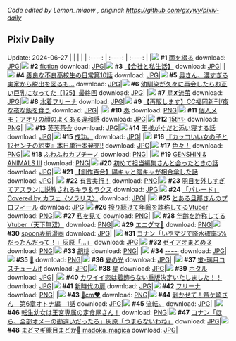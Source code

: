 *Code edited by Lemon_miaow , original: https://github.com/gxywy/pixiv-daily*
## Pixiv Daily 
Update: 2024-06-27
|      |      |      |
| :----: | :----: | :----: |
|![](https://pximg.lemonmiaow.xyz/c/240x480/img-master/img/2024/06/25/00/00/36/119945611_p0_master1200.jpg) **#1** [雨を綴る](https://www.pixiv.net/artworks/119945611) download: [JPG](https://pximg.lemonmiaow.xyz/img-original/img/2024/06/25/00/00/36/119945611_p0.jpg)|![](https://pximg.lemonmiaow.xyz/c/240x480/img-master/img/2024/06/26/00/00/11/119974313_p0_master1200.jpg) **#2** [fiction](https://www.pixiv.net/artworks/119974313) download: [JPG](https://pximg.lemonmiaow.xyz/img-original/img/2024/06/26/00/00/11/119974313_p0.jpg)|![](https://pximg.lemonmiaow.xyz/c/240x480/img-master/img/2024/06/25/12/00/14/119956799_p0_master1200.jpg) **#3** [【会社と私生活】](https://www.pixiv.net/artworks/119956799) download: [JPG](https://pximg.lemonmiaow.xyz/img-original/img/2024/06/25/12/00/14/119956799_p0.jpg)|
|![](https://pximg.lemonmiaow.xyz/c/240x480/img-master/img/2024/06/26/00/02/42/119974630_p0_master1200.jpg) **#4** [善良な不良高校生の日常第10話](https://www.pixiv.net/artworks/119974630) download: [JPG](https://pximg.lemonmiaow.xyz/img-original/img/2024/06/26/00/02/42/119974630_p0.jpg)|![](https://pximg.lemonmiaow.xyz/c/240x480/img-master/img/2024/06/25/00/00/14/119945514_p0_master1200.jpg) **#5** [奥さん、濃すぎる実家から脱出を図るも…](https://www.pixiv.net/artworks/119945514) download: [JPG](https://pximg.lemonmiaow.xyz/img-original/img/2024/06/25/00/00/14/119945514_p0.jpg)|![](https://pximg.lemonmiaow.xyz/c/240x480/img-master/img/2024/06/25/00/03/58/119945920_p0_master1200.jpg) **#6** [幼馴染が久々に再会したらお互い巨乳になってた【125】最終回](https://www.pixiv.net/artworks/119945920) download: [JPG](https://pximg.lemonmiaow.xyz/img-original/img/2024/06/25/00/03/58/119945920_p0.jpg)|
|![](https://pximg.lemonmiaow.xyz/c/240x480/img-master/img/2024/06/26/13/13/18/119986413_p0_master1200.jpg) **#7** [星✘流萤](https://www.pixiv.net/artworks/119986413) download: [JPG](https://pximg.lemonmiaow.xyz/img-original/img/2024/06/26/13/13/18/119986413_p0.jpg)|![](https://pximg.lemonmiaow.xyz/c/240x480/img-master/img/2024/06/26/00/00/29/119974390_p0_master1200.jpg) **#8** [水着フリーナ](https://www.pixiv.net/artworks/119974390) download: [JPG](https://pximg.lemonmiaow.xyz/img-original/img/2024/06/26/00/00/29/119974390_p0.jpg)|![](https://pximg.lemonmiaow.xyz/c/240x480/img-master/img/2024/06/26/18/48/05/119992270_p0_master1200.jpg) **#9** [【再販します】CC福岡新刊/夜な夜な飯を食う](https://www.pixiv.net/artworks/119992270) download: [JPG](https://pximg.lemonmiaow.xyz/img-original/img/2024/06/26/18/48/05/119992270_p0.jpg)|
|![](https://pximg.lemonmiaow.xyz/c/240x480/img-master/img/2024/06/25/08/06/38/119953888_p0_master1200.jpg) **#10** [奏](https://www.pixiv.net/artworks/119953888) download: [PNG](https://pximg.lemonmiaow.xyz/img-original/img/2024/06/25/08/06/38/119953888_p0.png)|![](https://pximg.lemonmiaow.xyz/c/240x480/img-master/img/2024/06/25/06/00/10/119952307_p0_master1200.jpg) **#11** [個人メモ：アオリの顔のよくある違和感](https://www.pixiv.net/artworks/119952307) download: [JPG](https://pximg.lemonmiaow.xyz/img-original/img/2024/06/25/06/00/10/119952307_p0.jpg)|![](https://pximg.lemonmiaow.xyz/c/240x480/img-master/img/2024/06/26/00/00/24/119974375_p0_master1200.jpg) **#12** [15th✨](https://www.pixiv.net/artworks/119974375) download: [PNG](https://pximg.lemonmiaow.xyz/img-original/img/2024/06/26/00/00/24/119974375_p0.png)|
|![](https://pximg.lemonmiaow.xyz/c/240x480/img-master/img/2024/06/25/20/07/14/119966207_p0_master1200.jpg) **#13** [芙芙茶会](https://www.pixiv.net/artworks/119966207) download: [JPG](https://pximg.lemonmiaow.xyz/img-original/img/2024/06/25/20/07/14/119966207_p0.jpg)|![](https://pximg.lemonmiaow.xyz/c/240x480/img-master/img/2024/06/25/00/22/19/119946613_p0_master1200.jpg) **#14** [王様がぐだと添い寝する話](https://www.pixiv.net/artworks/119946613) download: [JPG](https://pximg.lemonmiaow.xyz/img-original/img/2024/06/25/00/22/19/119946613_p0.jpg)|![](https://pximg.lemonmiaow.xyz/c/240x480/img-master/img/2024/06/25/22/39/57/119967173_p0_master1200.jpg) **#15** [成功。](https://www.pixiv.net/artworks/119967173) download: [JPG](https://pximg.lemonmiaow.xyz/img-original/img/2024/06/25/22/39/57/119967173_p0.jpg)|
|![](https://pximg.lemonmiaow.xyz/c/240x480/img-master/img/2024/06/25/12/00/31/119956832_p0_master1200.jpg) **#16** [『カッコいい女の子と12センチの約束』本日単行本発売!!](https://www.pixiv.net/artworks/119956832) download: [JPG](https://pximg.lemonmiaow.xyz/img-original/img/2024/06/25/12/00/31/119956832_p0.jpg)|![](https://pximg.lemonmiaow.xyz/c/240x480/img-master/img/2024/06/25/01/34/12/119948602_p0_master1200.jpg) **#17** [色々！](https://www.pixiv.net/artworks/119948602) download: [PNG](https://pximg.lemonmiaow.xyz/img-original/img/2024/06/25/01/34/12/119948602_p0.png)|![](https://pximg.lemonmiaow.xyz/c/240x480/img-master/img/2024/06/26/20/30/01/119995026_p0_master1200.jpg) **#18** [ふわふわカプチーノ](https://www.pixiv.net/artworks/119995026) download: [PNG](https://pximg.lemonmiaow.xyz/img-original/img/2024/06/26/20/30/01/119995026_p0.png)|
|![](https://pximg.lemonmiaow.xyz/c/240x480/img-master/img/2024/06/25/16/20/09/119960802_p0_master1200.jpg) **#19** [GENSHIN & ANIMALS III](https://www.pixiv.net/artworks/119960802) download: [PNG](https://pximg.lemonmiaow.xyz/img-original/img/2024/06/25/16/20/09/119960802_p0.png)|![](https://pximg.lemonmiaow.xyz/c/240x480/img-master/img/2024/06/26/12/00/13/119985276_p0_master1200.jpg) **#20** [初めて担当編集さんと会ったときの話](https://www.pixiv.net/artworks/119985276) download: [JPG](https://pximg.lemonmiaow.xyz/img-original/img/2024/06/26/12/00/13/119985276_p0.jpg)|![](https://pximg.lemonmiaow.xyz/c/240x480/img-master/img/2024/06/26/19/00/08/119992574_p0_master1200.jpg) **#21** [【創作百合】陽キャと陰キャが相合傘した話](https://www.pixiv.net/artworks/119992574) download: [JPG](https://pximg.lemonmiaow.xyz/img-original/img/2024/06/26/19/00/08/119992574_p0.jpg)|
|![](https://pximg.lemonmiaow.xyz/c/240x480/img-master/img/2024/06/25/07/15/40/119953238_p0_master1200.jpg) **#22** [有言実行！](https://www.pixiv.net/artworks/119953238) download: [PNG](https://pximg.lemonmiaow.xyz/img-original/img/2024/06/25/07/15/40/119953238_p0.png)|![](https://pximg.lemonmiaow.xyz/c/240x480/img-master/img/2024/06/25/20/43/17/119967215_p0_master1200.jpg) **#23** [羽目を外しすぎてアスランに説教されるキラ＆ラクス](https://www.pixiv.net/artworks/119967215) download: [JPG](https://pximg.lemonmiaow.xyz/img-original/img/2024/06/25/20/43/17/119967215_p0.jpg)|![](https://pximg.lemonmiaow.xyz/c/240x480/img-master/img/2024/06/25/19/36/53/119965346_p0_master1200.jpg) **#24** [「パレード」Covered by カフェ〈ソラリス〉](https://www.pixiv.net/artworks/119965346) download: [JPG](https://pximg.lemonmiaow.xyz/img-original/img/2024/06/25/19/36/53/119965346_p0.jpg)|
|![](https://pximg.lemonmiaow.xyz/c/240x480/img-master/img/2024/06/26/00/05/33/119974799_p0_master1200.jpg) **#25** [とある旦那さんのプロフィール](https://www.pixiv.net/artworks/119974799) download: [JPG](https://pximg.lemonmiaow.xyz/img-original/img/2024/06/26/00/05/33/119974799_p0.jpg)|![](https://pximg.lemonmiaow.xyz/c/240x480/img-master/img/2024/06/25/20/55/49/119967639_p0_master1200.jpg) **#26** [擦り続けて年齢を詐称してるVtuber](https://www.pixiv.net/artworks/119967639) download: [PNG](https://pximg.lemonmiaow.xyz/img-original/img/2024/06/25/20/55/49/119967639_p0.png)|![](https://pximg.lemonmiaow.xyz/c/240x480/img-master/img/2024/06/25/07/00/01/119952979_p0_master1200.jpg) **#27** [私を見て](https://www.pixiv.net/artworks/119952979) download: [PNG](https://pximg.lemonmiaow.xyz/img-original/img/2024/06/25/07/00/01/119952979_p0.png)|
|![](https://pximg.lemonmiaow.xyz/c/240x480/img-master/img/2024/06/26/21/11/37/119996440_p0_master1200.jpg) **#28** [年齢を詐称してるVtuber（天下無双）](https://www.pixiv.net/artworks/119996440) download: [PNG](https://pximg.lemonmiaow.xyz/img-original/img/2024/06/26/21/11/37/119996440_p0.png)|![](https://pximg.lemonmiaow.xyz/c/240x480/img-master/img/2024/06/25/07/19/02/119953276_p0_master1200.jpg) **#29** [エニグマ💊](https://www.pixiv.net/artworks/119953276) download: [PNG](https://pximg.lemonmiaow.xyz/img-original/img/2024/06/25/07/19/02/119953276_p0.png)|![](https://pximg.lemonmiaow.xyz/c/240x480/img-master/img/2024/06/26/20/13/02/119994547_p0_master1200.jpg) **#30** [spoon表紙漫画](https://www.pixiv.net/artworks/119994547) download: [JPG](https://pximg.lemonmiaow.xyz/img-original/img/2024/06/26/20/13/02/119994547_p0.jpg)|
|![](https://pximg.lemonmiaow.xyz/c/240x480/img-master/img/2024/06/25/17/19/12/119961877_p0_master1200.jpg) **#31** [コナン「いやマジで降水確率5%だったんだって！」灰原「…」](https://www.pixiv.net/artworks/119961877) download: [JPG](https://pximg.lemonmiaow.xyz/img-original/img/2024/06/25/17/19/12/119961877_p0.jpg)|![](https://pximg.lemonmiaow.xyz/c/240x480/img-master/img/2024/06/25/09/39/51/119954975_p0_master1200.jpg) **#32** [ゼイアオまとめ３](https://www.pixiv.net/artworks/119954975) download: [PNG](https://pximg.lemonmiaow.xyz/img-original/img/2024/06/25/09/39/51/119954975_p0.png)|![](https://pximg.lemonmiaow.xyz/c/240x480/img-master/img/2024/06/25/00/00/06/119945488_p0_master1200.jpg) **#33** [胡桃](https://www.pixiv.net/artworks/119945488) download: [PNG](https://pximg.lemonmiaow.xyz/img-original/img/2024/06/25/00/00/06/119945488_p0.png)|
|![](https://pximg.lemonmiaow.xyz/c/240x480/img-master/img/2024/06/25/01/03/56/119947833_p0_master1200.jpg) **#34** [--~~](https://www.pixiv.net/artworks/119947833) download: [JPG](https://pximg.lemonmiaow.xyz/img-original/img/2024/06/25/01/03/56/119947833_p0.jpg)|![](https://pximg.lemonmiaow.xyz/c/240x480/img-master/img/2024/06/25/02/00/21/119949139_p0_master1200.jpg) **#35** [🥩](https://www.pixiv.net/artworks/119949139) download: [PNG](https://pximg.lemonmiaow.xyz/img-original/img/2024/06/25/02/00/21/119949139_p0.png)|![](https://pximg.lemonmiaow.xyz/c/240x480/img-master/img/2024/06/25/00/00/04/119945479_p0_master1200.jpg) **#36** [夏の光](https://www.pixiv.net/artworks/119945479) download: [JPG](https://pximg.lemonmiaow.xyz/img-original/img/2024/06/25/00/00/04/119945479_p0.jpg)|
|![](https://pximg.lemonmiaow.xyz/c/240x480/img-master/img/2024/06/25/00/09/33/119946177_p0_master1200.jpg) **#37** [蛍-璃月コスチュームif](https://www.pixiv.net/artworks/119946177) download: [JPG](https://pximg.lemonmiaow.xyz/img-original/img/2024/06/25/00/09/33/119946177_p0.jpg)|![](https://pximg.lemonmiaow.xyz/c/240x480/img-master/img/2024/06/25/18/00/50/119962763_p0_master1200.jpg) **#38** [星](https://www.pixiv.net/artworks/119962763) download: [JPG](https://pximg.lemonmiaow.xyz/img-original/img/2024/06/25/18/00/50/119962763_p0.jpg)|![](https://pximg.lemonmiaow.xyz/c/240x480/img-master/img/2024/06/25/19/30/01/119965139_p0_master1200.jpg) **#39** [ホタル](https://www.pixiv.net/artworks/119965139) download: [JPG](https://pximg.lemonmiaow.xyz/img-original/img/2024/06/25/19/30/01/119965139_p0.jpg)|
|![](https://pximg.lemonmiaow.xyz/c/240x480/img-master/img/2024/06/26/17/13/17/119990168_p0_master1200.jpg) **#40** [カワイイ恋は着飾らない重版決定いたしました！！](https://www.pixiv.net/artworks/119990168) download: [JPG](https://pximg.lemonmiaow.xyz/img-original/img/2024/06/26/17/13/17/119990168_p0.jpg)|![](https://pximg.lemonmiaow.xyz/c/240x480/img-master/img/2024/06/25/01/42/16/119948774_p0_master1200.jpg) **#41** [新時代の扉](https://www.pixiv.net/artworks/119948774) download: [JPG](https://pximg.lemonmiaow.xyz/img-original/img/2024/06/25/01/42/16/119948774_p0.jpg)|![](https://pximg.lemonmiaow.xyz/c/240x480/img-master/img/2024/06/26/00/03/31/119974677_p0_master1200.jpg) **#42** [フリーナ](https://www.pixiv.net/artworks/119974677) download: [PNG](https://pximg.lemonmiaow.xyz/img-original/img/2024/06/26/00/03/31/119974677_p0.png)|
|![](https://pximg.lemonmiaow.xyz/c/240x480/img-master/img/2024/06/25/20/42/38/119967198_p0_master1200.jpg) **#43** [🤍cm❤️](https://www.pixiv.net/artworks/119967198) download: [PNG](https://pximg.lemonmiaow.xyz/img-original/img/2024/06/25/20/42/38/119967198_p0.png)|![](https://pximg.lemonmiaow.xyz/c/240x480/img-master/img/2024/06/25/16/56/45/119961461_p0_master1200.jpg) **#44** [剥かせて！竜ケ崎さん　第6章オトナ編　1話](https://www.pixiv.net/artworks/119961461) download: [JPG](https://pximg.lemonmiaow.xyz/img-original/img/2024/06/25/16/56/45/119961461_p0.jpg)|![](https://pximg.lemonmiaow.xyz/c/240x480/img-master/img/2024/06/26/18/21/53/119991696_p0_master1200.jpg) **#45** [流転。](https://www.pixiv.net/artworks/119991696) download: [JPG](https://pximg.lemonmiaow.xyz/img-original/img/2024/06/26/18/21/53/119991696_p0.jpg)|
|![](https://pximg.lemonmiaow.xyz/c/240x480/img-master/img/2024/06/25/02/02/47/119949191_p0_master1200.jpg) **#46** [転生幼女は王宮専属の定食屋さん！](https://www.pixiv.net/artworks/119949191) download: [PNG](https://pximg.lemonmiaow.xyz/img-original/img/2024/06/25/02/02/47/119949191_p0.png)|![](https://pximg.lemonmiaow.xyz/c/240x480/img-master/img/2024/06/26/17/11/55/119990146_p0_master1200.jpg) **#47** [コナン「ほら、全部オメーの勘違いだったろ」灰原「つまらないわね」](https://www.pixiv.net/artworks/119990146) download: [JPG](https://pximg.lemonmiaow.xyz/img-original/img/2024/06/26/17/11/55/119990146_p0.jpg)|![](https://pximg.lemonmiaow.xyz/c/240x480/img-master/img/2024/06/25/19/57/15/119965819_p0_master1200.jpg) **#48** [まどマギ鹿目まどか🎀 madoka_magica](https://www.pixiv.net/artworks/119965819) download: [JPG](https://pximg.lemonmiaow.xyz/img-original/img/2024/06/25/19/57/15/119965819_p0.jpg)|
